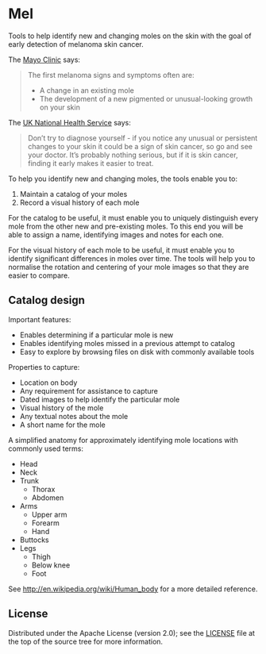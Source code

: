 Mel
===

Tools to help identify new and changing moles on the skin with the goal of early detection of melanoma skin cancer.

The [Mayo Clinic](1) says:
> The first melanoma signs and symptoms often are:
>
> - A change in an existing mole
> - The development of a new pigmented or unusual-looking growth on your skin

The [UK National Health Service][2] says:
> Don’t try to diagnose yourself - if you notice any unusual or persistent 
changes to your skin it could be a sign of skin cancer, so go and see your 
doctor. It’s probably nothing serious, but if it is skin cancer, finding it early 
makes it easier to treat.

To help you identify new and changing moles, the tools enable you to:

1. Maintain a catalog of your moles
2. Record a visual history of each mole

For the catalog to be useful, it must enable you to uniquely distinguish every mole from the other new and pre-existing moles. To this end you will be able to assign a name, identifying images and notes for each one.

For the visual history of each mole to be useful, it must enable you to identify significant differences in moles over time. The tools will help you to normalise the rotation and centering of your mole images so that they are easier to compare.

[1]: http://www.mayoclinic.org/diseases-conditions/melanoma/basics/symptoms/con-20026009
[2]: http://www.nhs.uk/be-clear-on-cancer/assets/BeClearOnCancer_skincancer_leaflet.pdf

Catalog design
--------------

Important features:

- Enables determining if a particular mole is new
- Enables identifying moles missed in a previous attempt to catalog
- Easy to explore by browsing files on disk with commonly available tools

Properties to capture:

- Location on body
- Any requirement for assistance to capture
- Dated images to help identify the particular mole
- Visual history of the mole
- Any textual notes about the mole
- A short name for the mole

A simplified anatomy for approximately identifying mole locations with commonly used terms:

- Head
- Neck
- Trunk
  - Thorax
  - Abdomen
- Arms
  - Upper arm
  - Forearm
  - Hand
- Buttocks
- Legs
  - Thigh
  - Below knee
  - Foot

See http://en.wikipedia.org/wiki/Human_body for a more detailed reference.

License
-------

Distributed under the Apache License (version 2.0); see the [LICENSE](LICENSE) file at the top of the source tree for more information.
